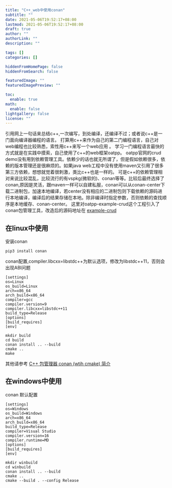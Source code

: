 ```yaml
---
title: "C++_web中使用conan"
subtitle: ""
date: 2021-05-06T19:52:17+08:00
lastmod: 2021-05-06T19:52:17+08:00
draft: true
author: ""
authorLink: ""
description: ""

tags: []
categories: []

hiddenFromHomePage: false
hiddenFromSearch: false

featuredImage: ""
featuredImagePreview: ""

toc:
  enable: true
math:
  enable: false
lightgallery: false
license: ""
---
```

引用网上一句话来总结c++,一次编写，到处编译，还编译不过；或者说c++是一门面向编译器编程的语言。
打算用c++来作为自己的第二门编程语言，自己对web编程也比较熟悉，索性用c++来写一个web应用 。
学习一门编程语言最快的方式就是在实践中摸索，自己使用了c++的web框架oatpp。
oatpp官网的crud demo没有用到依赖管理工具。依赖少的话也就无所谓了，但是假如依赖很多，依赖的版本管理还是很麻烦的。如果java web工程中没有使用maven又引用了很多第三方依赖，想想就觉着很刺激，类比c++也是一样的。
可是c++的依赖管理相对来说比较混乱，比较流行的有vspkg(微软的)、conan等等。比较后最终选择了conan,原因是灵活，跟maven一样可以自建私服，conan可以从conan-center下载二进制包，加速本地编译，若center没有相应的二进制包则下载依赖的源码进行本地编译，编译后的结果存储在本地。除非编译时指定参数，否则依赖的查找顺序是本地缓存、conan-center。
这里对oatpp-example-crud这个工程引入了conan包管理工具，改造后的源码地址在
[example-crud](https://github.com/herouu/example-crud.git)
<!--more--> 
## 在linux中使用
安装conan 
```shell
pip3 install conan
```
conan配置,compiler.libcxx=libstdc++为默认选项，修改为libstdc++11，否则会出现ABI问题
```shell
[settings]
os=Linux
os_build=Linux
arch=x86_64
arch_build=x86_64
compiler=gcc
compiler.version=9
compiler.libcxx=libstdc++11
build_type=Release
[options]
[build_requires]
[env]

```
```shell
mkdir build
cd build
conan install .. --build
cmake .. 
make
```
其他请参考
[C++ 包管理器 conan (wtih cmake) 简介](https://zhuanlan.zhihu.com/p/308733954)
## 在windows中使用
conan 默认配置
```shell
[settings]
os=Windows
os_build=Windows
arch=x86_64
arch_build=x86_64
build_type=Release
compiler=Visual Studio
compiler.version=16
compiler.runtime=MD
[options]
[build_requires]
[env]
```

```shell
mkdir winbuild
cd winbuild
conan install .. --build
cmake .. 
cmake --build . --config Release
```
